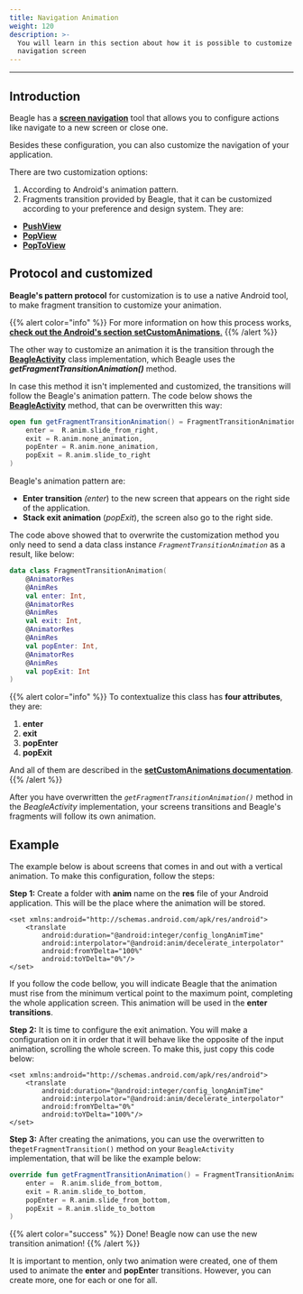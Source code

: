 ```yaml
---
title: Navigation Animation
weight: 120
description: >-
  You will learn in this section about how it is possible to customize Beagle's
  navigation screen
---
```


---

## Introduction

Beagle has a [**screen navigation**](https://docs.usebeagle.io/v/v1.0-en/exemplos-e-tutoriais/screen-navigation) tool that allows you to configure actions like navigate to a new screen or close one. 

Besides these configuration, you can also customize the navigation of your application. 

There are two customization options:

1. According to Android's animation pattern.
2. Fragments transition provided by Beagle, that it can be customized according to your preference and design system. They are: 

* [**PushView**](https://docs.usebeagle.io/v/v1.0-en/api/actions/navigate/pushview)
* [**PopView**](https://docs.usebeagle.io/v/v1.0-en/api/actions/navigate/popview)
* [**PopToView**](https://docs.usebeagle.io/v/v1.0-en/api/actions/navigate/poptoview)

## Protocol and customized 

**Beagle's pattern protocol** for customization is to use a native Android tool, to make fragment transition to customize your animation.

{{% alert color="info" %}}
For more information on how this process works, [**check out the Android's section**  **setCustomAnimations**.](https://developer.android.com/reference/android/app/FragmentTransaction#setCustomAnimations%28int,%20int,%20int,%20int%29)
{{% /alert %}}

The other way to customize an animation it is the transition through the [**BeagleActivity**](../../../get-started/new-project/) class implementation, which Beagle uses the _**getFragmentTransitionAnimation\(\)**_ method.

In case this method it isn't implemented and customized, the transitions will follow the Beagle's animation pattern. The code below shows the [**BeagleActivity**](../../../get-started/new-project/) method, that can be overwritten this way:

```kotlin
open fun getFragmentTransitionAnimation() = FragmentTransitionAnimation(
    enter =  R.anim.slide_from_right,
    exit = R.anim.none_animation,
    popEnter = R.anim.none_animation,
    popExit = R.anim.slide_to_right
)
```

 Beagle's animation pattern are: 

* **Enter transition** _\(enter_\) to the new screen that appears on the right side of the application. 
* **Stack exit animation** \(_popExit_\), the screen also go to the right side. 

The code above showed that to overwrite the customization method you only need to send a data class instance _`FragmentTransitionAnimation`_ as a result, like below: 

```kotlin
data class FragmentTransitionAnimation(
    @AnimatorRes
    @AnimRes
    val enter: Int,
    @AnimatorRes
    @AnimRes
    val exit: Int,
    @AnimatorRes
    @AnimRes
    val popEnter: Int,
    @AnimatorRes
    @AnimRes
    val popExit: Int
)
```

{{% alert color="info" %}}
To contextualize this class has **four attributes**, they are: 

1. **enter**
2. **exit**
3. **popEnter**
4. **popExit** 

And all of them are described in the [**setCustomAnimations documentation**](https://developer.android.com/reference/android/app/FragmentTransaction#setCustomAnimations%28int,%20int,%20int,%20int%29).
{{% /alert %}}

After you have overwritten the _`getFragmentTransitionAnimation()`_ method in the _BeagleActivity_ implementation, your screens transitions and Beagle's fragments will follow its own animation. 

## Example

The example below is about screens that comes in and out with a vertical animation. To make this configuration, follow the steps:

**Step 1:** Create a folder with **anim** name on the **res** file of your Android application. This will be the place where the animation will be stored. 


```markup
<set xmlns:android="http://schemas.android.com/apk/res/android">
    <translate
        android:duration="@android:integer/config_longAnimTime"
        android:interpolator="@android:anim/decelerate_interpolator"
        android:fromYDelta="100%"
        android:toYDelta="0%"/>
</set>
```


If you follow the code bellow, you will indicate Beagle that the animation must rise from the minimum vertical point to the maximum point, completing the whole application screen. This animation will be used in the **enter transitions**. 

**Step 2:**  It is time to configure the exit animation. You will make a configuration on it in order that it will behave like the opposite of the input animation, scrolling the whole screen. To make this, just copy this code below: 


```markup
<set xmlns:android="http://schemas.android.com/apk/res/android">
    <translate
        android:duration="@android:integer/config_longAnimTime"
        android:interpolator="@android:anim/decelerate_interpolator"
        android:fromYDelta="0%"
        android:toYDelta="100%"/>
</set>
```


**Step 3:**  After creating the animations, you can use the overwritten to the`getFragmentTransition()` method on your `BeagleActivity` implementation, that will be like the example below: 

```kotlin
override fun getFragmentTransitionAnimation() = FragmentTransitionAnimation(
    enter =  R.anim.slide_from_bottom,
    exit = R.anim.slide_to_bottom,
    popEnter = R.anim.slide_from_bottom,
    popExit = R.anim.slide_to_bottom
)
```

{{% alert color="success" %}}
 Done! Beagle now can use the new transition animation! 
{{% /alert %}}

It is important to mention, only two animation were created, one of them used to animate the **enter** and **popEnte**r transitions. However, you can create more, one for each or one for all.

